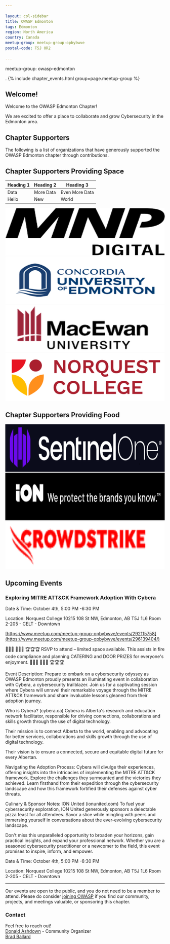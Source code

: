 ```yaml
---

layout: col-sidebar
title: OWASP Edmonton
tags: Edmonton
region: North America
country: Canada 
meetup-group: meetup-group-opbybwve
postal-code: T5J 0R2

---
```

meetup-group: owasp-edmonton

. {% include chapter_events.html group=page.meetup-group %}

Welcome!
-----------------

Welcome to the OWASP Edmonton Chapter!

We are excited to offer a place to collaborate and grow Cybersecurity in the Edmonton area.

<h2>Chapter Supporters</h2>
The following is a list of organizations that have generously supported the OWASP Edmonton chapter through contributions.

<h2>Chapter Supporters Providing Space</h2>

<table>
  <thead>
    <tr>
      <th>Heading 1</th>
      <th>Heading 2</th>
      <th>Heading 3</th>
    </tr>
  </thead>
  <tbody>
    <tr>
      <td>Data</td>
      <td>More Data</td>
      <td>Even More Data</td>
    </tr>
    <tr>
      <td>Hello</td>
      <td>New</td>
      <td>World</td>
    </tr>
  </tbody>
</table>
<img src="assets/images/MNP.png" width="600px" height="150px">
<img src="assets/images/Concordia 2.png" width="600px" height="150px">
<img src="assets/images/Grant MacEwan.png" width="600px" height="150px">
<img src="assets/images/norquest college.png" width="600px" height="150px">

<h2>Chapter Supporters Providing Food</h2>

<img src="assets/images/SentinelOne.png" width="600px" height="150px">
<img src="assets/images/IonUnited.png" width="600px" height="150px">
<img src="assets/images/CrowdStrike.png" width="600px" height="150px">



<h2>Upcoming Events</h2>
<h3> Exploring MITRE ATT&CK Framework Adoption With Cybera</h3>
Date & Time:
October 4th, 5:00 PM -6:30 PM

Location:
Norquest College
10215 108 St NW, Edmonton, AB T5J 1L6
Room 2-205 - CELT - Downtown

[https://www.meetup.com/meetup-group-opbybwve/events/292115758](https://www.meetup.com/meetup-group-opbybwve/events/296139404/)

🍗🍗🍗 🥤🥤🥤 🏆🏆🏆
RSVP to attend – limited space available. This assists in fire code compliance and planning CATERING and DOOR PRIZES for everyone's enjoyment.
🍗🍗🍗 🥤🥤🥤 🏆🏆🏆

Event Description:
Prepare to embark on a cybersecurity odyssey as OWASP Edmonton proudly presents an illuminating event in collaboration with Cybera, a cybersecurity trailblazer. Join us for a captivating session where Cybera will unravel their remarkable voyage through the MITRE ATT&CK framework and share invaluable lessons gleaned from their adoption journey.

Who is Cybera? (cybera.ca)
Cybera is Alberta's research and education network facilitator, responsible for driving connections, collaborations and skills growth through the use of digital technology.

Their mission is to connect Alberta to the world, enabling and advocating for better services, collaborations and skills growth through the use of digital technology.

Their vision is to ensure a connected, secure and equitable digital future for every Albertan.

Navigating the Adoption Process:
Cybera will divulge their experiences, offering insights into the intricacies of implementing the MITRE ATT&CK framework. Explore the challenges they surmounted and the victories they achieved. Learn firsthand from their expedition through the cybersecurity landscape and how this framework fortified their defenses against cyber threats.

Culinary & Sponsor Notes: ION United (ionunited.com)
To fuel your cybersecurity exploration, ION United generously sponsors a delectable pizza feast for all attendees. Savor a slice while mingling with peers and immersing yourself in conversations about the ever-evolving cybersecurity landscape.

Don't miss this unparalleled opportunity to broaden your horizons, gain practical insights, and expand your professional network. Whether you are a seasoned cybersecurity practitioner or a newcomer to the field, this event promises to inspire, inform, and empower.

Date & Time:
October 4th, 5:00 PM -6:30 PM

Location:
Norquest College
10215 108 St NW, Edmonton, AB T5J 1L6
Room 2-205 - CELT - Downtown


-----------------------------------------------------------------------------------------------------------------------------------
Our events are open to the public, and you do not need to be a member to attend. Please do consider [joining OWASP](https://owasp.org/membership/) if you find our community, projects, and meetings valuable, or sponsoring this chapter.

### Contact

Feel free to reach out! 
<br>[Donald Ashdown](mailto:donald.ashdown@owasp.org) - Community Organizer
<br>[Brad Ballard](mailto:brad.ballard@owasp.org)




